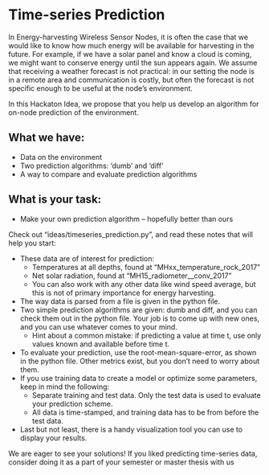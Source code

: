 # Time-series Prediction
In Energy-harvesting Wireless Sensor Nodes, it is often the case that we would like to know how much energy will be available for harvesting in the future. For example, if we have a solar panel and know a cloud is coming, we might want to conserve energy until the sun appears again. We assume that receiving a weather forecast is not practical: in our setting the node is in a remote area and communication is costly, but often the forecast is not specific enough to be useful at the node’s environment.

In this Hackaton Idea, we propose that you help us develop an algorithm for on-node prediction of the environment.

## What we have:
* Data on the environment
* Two prediction algorithms: ‘dumb’ and ‘diff’
* A way to compare and evaluate prediction algorithms

## What is your task:
* Make your own prediction algorithm – hopefully better than ours

Check out “ideas/timeseries_prediction.py”, and read these notes that will help you start:
* These data are of interest for prediction:
    * Temperatures at all depths, found at “MHxx_temperature_rock_2017”
    * Net solar radiation, found at “MH15_radiometer__conv_2017”
    * You can also work with any other data like wind speed average, but this is not of primary importance for energy harvesting.
* The way data is parsed from a file is given in the python file.
* Two simple prediction algorithms are given: dumb and diff, and you can check them out in the python file. Your job is to come up with new ones, and you can use whatever comes to your mind.
    * Hint about a common mistake: if predicting a value at time t, use only values known and available before time t.
* To evaluate your prediction, use the root-mean-square-error, as shown in the python file. Other metrics exist, but you don’t need to worry about them.
* If you use training data to create a model or optimize some parameters, keep in mind the following:
    * Separate training and test data. Only the test data is used to evaluate your prediction scheme.
    * All data is time-stamped, and training data has to be from before the test data. 
* Last but not least, there is a handy visualization tool you can use to display your results.

We are eager to see your solutions! If you liked predicting time-series data, consider doing it as a part of your semester or master thesis with us 